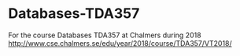 # Databases-TDA357
For the course Databases TDA357 at Chalmers during 2018 http://www.cse.chalmers.se/edu/year/2018/course/TDA357/VT2018/
